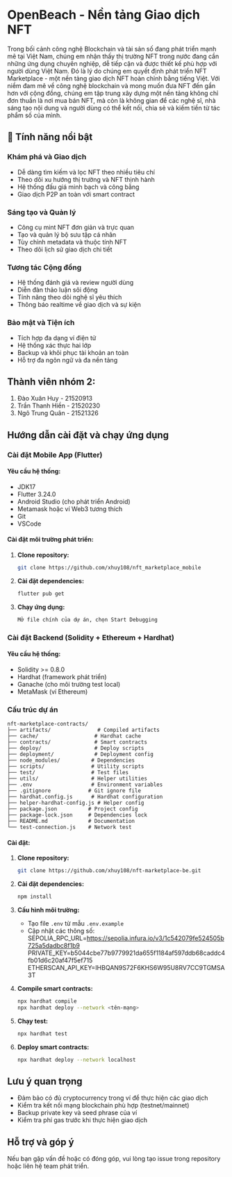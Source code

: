 # OpenBeach - Nền tảng Giao dịch NFT

Trong bối cảnh công nghệ Blockchain và tài sản số đang phát triển mạnh mẽ tại Việt Nam, chúng em nhận thấy thị trường NFT trong nước đang cần những ứng dụng chuyên nghiệp, dễ tiếp cận và được thiết kế phù hợp với người dùng Việt Nam. Đó là lý do chúng em quyết định phát triển NFT Marketplace - một nền tảng giao dịch NFT hoàn chỉnh bằng tiếng Việt.
Với niềm đam mê về công nghệ blockchain và mong muốn đưa NFT đến gần hơn với cộng đồng, chúng em tập trung xây dựng một nền tảng không chỉ đơn thuần là nơi mua bán NFT, mà còn là không gian để các nghệ sĩ, nhà sáng tạo nội dung và người dùng có thể kết nối, chia sẻ và kiếm tiền từ tác phẩm số của mình.

## 🌟 Tính năng nổi bật

### Khám phá và Giao dịch
- Dễ dàng tìm kiếm và lọc NFT theo nhiều tiêu chí
- Theo dõi xu hướng thị trường và NFT thịnh hành
- Hệ thống đấu giá minh bạch và công bằng
- Giao dịch P2P an toàn với smart contract

### Sáng tạo và Quản lý
- Công cụ mint NFT đơn giản và trực quan
- Tạo và quản lý bộ sưu tập cá nhân
- Tùy chỉnh metadata và thuộc tính NFT
- Theo dõi lịch sử giao dịch chi tiết

### Tương tác Cộng đồng
- Hệ thống đánh giá và review người dùng
- Diễn đàn thảo luận sôi động
- Tính năng theo dõi nghệ sĩ yêu thích
- Thông báo realtime về giao dịch và sự kiện

### Bảo mật và Tiện ích
- Tích hợp đa dạng ví điện tử
- Hệ thống xác thực hai lớp
- Backup và khôi phục tài khoản an toàn
- Hỗ trợ đa ngôn ngữ và đa nền tảng

## Thành viên nhóm 2:

1. Đào Xuân Huy - 21520913
2. Trần Thanh Hiền - 21520230
3. Ngô Trung Quân - 21521326

## Hướng dẫn cài đặt và chạy ứng dụng

### Cài đặt Mobile App (Flutter)

#### Yêu cầu hệ thống:

- JDK17
- Flutter 3.24.0
- Android Studio (cho phát triển Android)
- Metamask hoặc ví Web3 tương thích
- Git
- VSCode

#### Cài đặt môi trường phát triển:

1. **Clone repository:**
   ```bash
   git clone https://github.com/xhuy108/nft_marketplace_mobile
   ```

2. **Cài đặt dependencies:**
   ```bash
   flutter pub get
   ```
   
3. **Chạy ứng dụng:**
   ```bash
   Mở file chính của dự án, chọn Start Debugging
   ```

### Cài đặt Backend (Solidity + Ethereum + Hardhat)

#### Yêu cầu hệ thống:

- Solidity >= 0.8.0
- Hardhat (framework phát triển)
- Ganache (cho môi trường test local)
- MetaMask (ví Ethereum)
  
### Cấu trúc dự án
```
nft-marketplace-contracts/
├── artifacts/               # Compiled artifacts
├── cache/                  # Hardhat cache
├── contracts/              # Smart contracts
├── deploy/                 # Deploy scripts
├── deployment/             # Deployment config
├── node_modules/          # Dependencies
├── scripts/               # Utility scripts
├── test/                  # Test files
├── utils/                 # Helper utilities
├── .env                   # Environment variables
├── .gitignore            # Git ignore file
├── hardhat.config.js      # Hardhat configuration
├── helper-hardhat-config.js # Helper config
├── package.json          # Project config
├── package-lock.json     # Dependencies lock
├── README.md             # Documentation
└── test-connection.js    # Network test
```

#### Cài đặt:

1. **Clone repository:**
   ```bash
   git clone https://github.com/xhuy108/nft-marketplace-be.git
   ```

2. **Cài đặt dependencies:**
   ```bash
   npm install
   ```

3. **Cấu hình môi trường:**
   - Tạo file `.env` từ mẫu `.env.example`
   - Cập nhật các thông số:
     SEPOLIA_RPC_URL=https://sepolia.infura.io/v3/1c542079fe524505b725a5dadbc8f1b9
     PRIVATE_KEY=b5044cbe77b9779921da655f1184af597ddb68caddc4fb01d6c20af47f5ef715
     ETHERSCAN_API_KEY=IHBQAN9S72F6KHS6W95U8RV7CC9TGMSA3T

4. **Compile smart contracts:**
   ```bash
   npx hardhat compile
   npx hardhat deploy --network <tên-mạng>
   ```

5. **Chạy test:**
   ```bash
   npx hardhat test
   ```

6. **Deploy smart contracts:**
   ```bash
   npx hardhat deploy --network localhost
   ```
   
## Lưu ý quan trọng

- Đảm bảo có đủ cryptocurrency trong ví để thực hiện các giao dịch
- Kiểm tra kết nối mạng blockchain phù hợp (testnet/mainnet)
- Backup private key và seed phrase của ví
- Kiểm tra phí gas trước khi thực hiện giao dịch

## Hỗ trợ và góp ý

Nếu bạn gặp vấn đề hoặc có đóng góp, vui lòng tạo issue trong repository hoặc liên hệ team phát triển.

